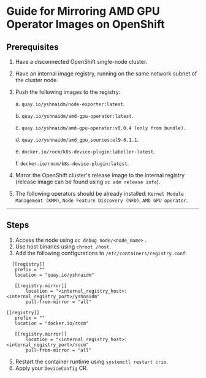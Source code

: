 # Guide for Mirroring AMD GPU Operator Images on OpenShift

## Prerequisites
1. Have a disconnected OpenShift single-node cluster.
2. Have an internal image registry, running on the same network subnet of the cluster node.
3. Push the following images to the registry:

	a.  `quay.io/yshnaidm/node-exporter:latest`.

	b.  `quay.io/yshnaidm/amd-gpu-operator:latest`.

	c.  `quay.io/yshnaidm/amd-gpu-operator:v0.0.4 (only from bundle)`.

	d.  `quay.io/yshnaidm/amd_gpu_sources:el9-6.1.1`.

	e.  `docker.io/rocm/k8s-device-plugin:labeller-latest`.

	f.  `docker.io/rocm/k8s-device-plugin:latest`.


 
4. Mirror the OpenShift cluster's release image to the internal registry (release image can be found using `oc adm release info`).
5. The following operators should be already installed: `Kernel Module Management (KMM)`, `Node Feature Discovery (NFD)`, `AMD GPU operator`.

---


## Steps
1. Access the node using `oc debug node/<node_name>` . 
2. Use host binaries using `chroot /host`.
3. Add the following configurations to `/etc/containers/registry.conf`:
```
  [[registry]]
   prefix = ""
   location = "quay.io/yshnaidm"

   [[registry.mirror]]
       location = "<internal_registry_host>:<internal_registry_port>/yshnaidm"
       pull-from-mirror = "all"
   
[[registry]]
   prefix = ""
   location = "docker.io/rocm"

   [[registry.mirror]]
       location = "<internal_registry_host>:<internal_registry_port>/rocm"
       pull-from-mirror = "all"
```
   
5. Restart the container runtime using `systemctl restart crio`.
6. Apply your `DeviceConfig` CR.


   
